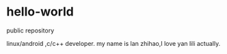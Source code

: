 # hello-world
public repository

linux/android ,c/c++ developer.
my name is lan zhihao,I love yan lili actually.
